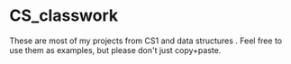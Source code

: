 # CS_classwork
These are most of my projects from CS1 and data structures . Feel free to use them as examples, but please don't just copy+paste.
